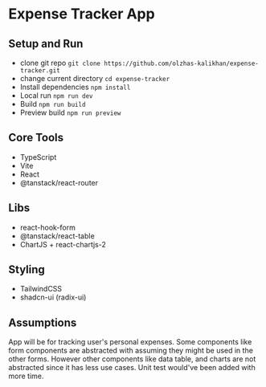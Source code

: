 # Expense Tracker App

## Setup and Run

- clone git repo `git clone https://github.com/olzhas-kalikhan/expense-tracker.git`
- change current directory `cd expense-tracker`
- Install dependencies `npm install`
- Local run `npm run dev`
- Build `npm run build`
- Preview build `npm run preview`

## Core Tools

- TypeScript
- Vite
- React
- @tanstack/react-router

## Libs

- react-hook-form
- @tanstack/react-table
- ChartJS + react-chartjs-2

## Styling

- TailwindCSS
- shadcn-ui (radix-ui)

## Assumptions

App will be for tracking user's personal expenses. Some components like form components are abstracted with assuming they might be used in the other forms.
However other components like data table, and charts are not abstracted since it has less use cases.
Unit test would've been added with more time.
